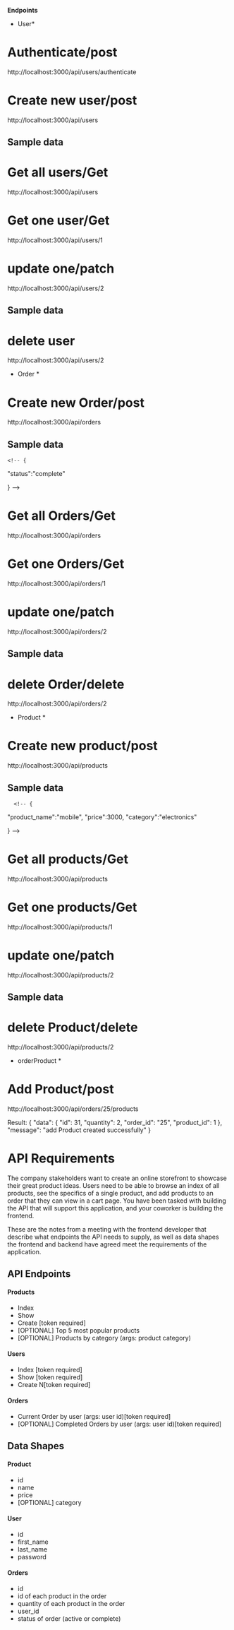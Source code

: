 **Endpoints**
  * User*
  # Authenticate/post
  http://localhost:3000/api/users/authenticate
  <!-- {
   "email":"fatma@gmail.com",
   "password":"123456"   
} -->

  # Create new user/post
  http://localhost:3000/api/users
   ## Sample data 
  <!-- "email":"fatma@gmail.com",
"user_name":"fatmasamir",
"first_name":"fatma",
"last_name":"samir",
"password":"123456"    
} -->

  # Get all users/Get
  http://localhost:3000/api/users
  # Get one user/Get
  http://localhost:3000/api/users/1
  # update one/patch
  http://localhost:3000/api/users/2
  ## Sample data  
  <!-- {
    "id":2,
    "email":"ali@gmail.com",
    "user_name":"aliahmed",
    "first_name":"ali",
    "last_name":"ahmed",
    "password":"123"    
    } -->

  # delete user
  http://localhost:3000/api/users/2
  * Order *
  # Create new  Order/post
  http://localhost:3000/api/orders
   ## Sample data  
    <!-- {
  "status":"complete" 

  } -->
  # Get all Orders/Get
  http://localhost:3000/api/orders
  # Get one  Orders/Get
  http://localhost:3000/api/orders/1
  # update one/patch
  http://localhost:3000/api/orders/2
  ## Sample data  
  <!-- {
    {
     "id":2,
  "status": "complete"
}
-->
  # delete  Order/delete
  http://localhost:3000/api/orders/2
  * Product *
  # Create new  product/post
  http://localhost:3000/api/products
   ## Sample data  
      <!-- {
  "product_name":"mobile",
  "price":3000,
  "category":"electronics"   
  
  } -->

  # Get all products/Get
  http://localhost:3000/api/products
  # Get one  products/Get
  http://localhost:3000/api/products/1
  # update one/patch
  http://localhost:3000/api/products/2
  ## Sample data  
  <!-- {
    "id":2,
  "product_name":"TV",
  "price":2000,
  "category":"electronics"   
  
  } -->

  # delete  Product/delete
  http://localhost:3000/api/products/2
  
* orderProduct *
# Add Product/post
http://localhost:3000/api/orders/25/products

  <!-- {
  "product_id":1,
  "quantity":"2" 
  } -->

Result:
{
    "data": {
        "id": 31,
        "quantity": 2,
        "order_id": "25",
        "product_id": 1
    },
    "message": "add Product created successfully"
}
 



 






# API Requirements
The company stakeholders want to create an online storefront to showcase their great product ideas. Users need to be able to browse an index of all products, see the specifics of a single product, and add products to an order that they can view in a cart page. You have been tasked with building the API that will support this application, and your coworker is building the frontend.

These are the notes from a meeting with the frontend developer that describe what endpoints the API needs to supply, as well as data shapes the frontend and backend have agreed meet the requirements of the application. 

## API Endpoints
#### Products
- Index 
- Show
- Create [token required]
- [OPTIONAL] Top 5 most popular products 
- [OPTIONAL] Products by category (args: product category)

#### Users
- Index [token required]
- Show [token required]
- Create N[token required]

#### Orders
- Current Order by user (args: user id)[token required]
- [OPTIONAL] Completed Orders by user (args: user id)[token required]

## Data Shapes
#### Product
-  id
- name
- price
- [OPTIONAL] category

#### User
- id
- first_name
- last_name
- password

#### Orders
- id
- id of each product in the order
- quantity of each product in the order
- user_id
- status of order (active or complete)

